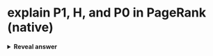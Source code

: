 # explain P1, H, and P0 in PageRank (native)
<details>
<summary><b>Reveal answer</b></summary>
<img src="../../../../../media/paste-355b792e004a0f73be546324bc0b91c418b35213.jpg"><br>P1 is the new ranking<br>H is the weightings, determined by the number of outbound connections<br>P0 is the original rankings
</details>

